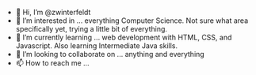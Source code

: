 - 👋 Hi, I’m @zwinterfeldt
- 👀 I’m interested in ... everything Computer Science. Not sure what area specifically yet, trying a little bit of everything.
- 🌱 I’m currently learning ... web development with HTML, CSS, and Javascript. Also learning Intermediate Java skills.
- 💞️ I’m looking to collaborate on ... anything and everything
- 📫 How to reach me ... 

<!---
zwinterfeldt/zwinterfeldt is a ✨ special ✨ repository because its `README.md` (this file) appears on your GitHub profile.
You can click the Preview link to take a look at your changes.
--->
